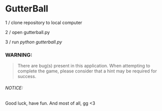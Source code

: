 # __GutterBall__

1 / clone repository to local computer

2 / open gutterball.py

3 / run *python gutterball.py*

### WARNING:
>There are bug(s) present in this application. 
When attempting to complete the game, please consider that a hint may be required for success.

###### NOTICE:
Good luck, have fun.
And most of all, gg <3